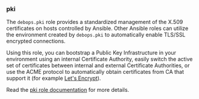 ### pki

The `debops.pki` role provides a standardized management of the X.509
certificates on hosts controlled by Ansible. Other Ansible roles can
utilize the environment created by `debops.pki` to automatically enable
TLS/SSL encrypted connections.

Using this role, you can bootstrap a Public Key Infrastructure in your
environment using an internal Certificate Authority, easily switch the
active set of certificates between internal and external Certificate
Authorities, or use the ACME protocol to automatically obtain
certificates from CA that support it (for example [Let's
Encrypt](https://en.wikipedia.org/wiki/Let's_Encrypt)).

Read the [pki role documentation](https://docs.debops.org/en/stable-3.0/ansible/roles/pki/) for more details.

